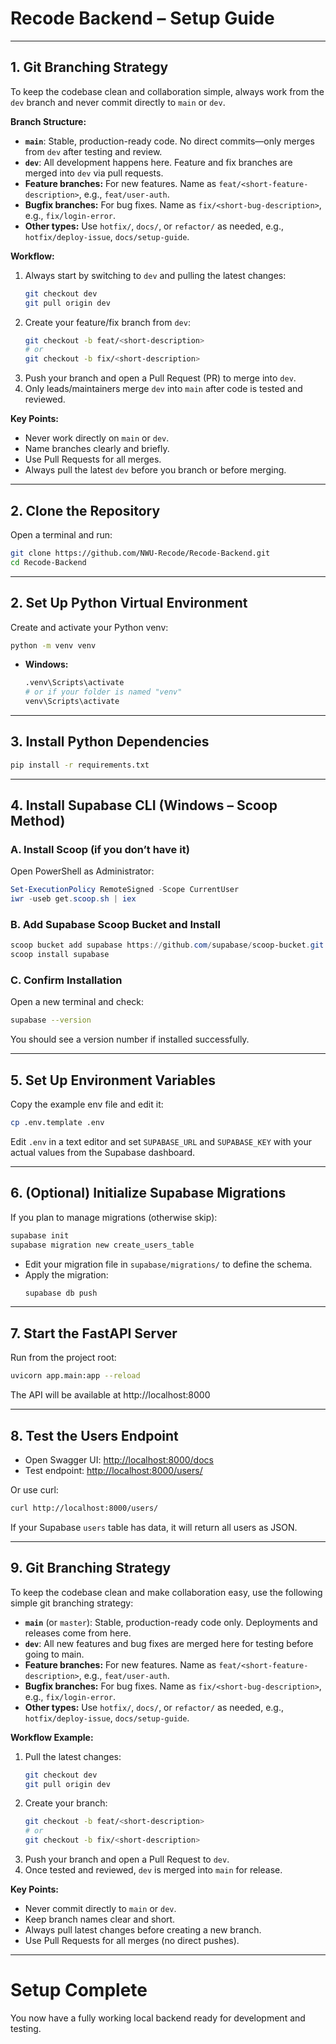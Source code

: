 # Recode Backend – Setup Guide

---

## 1. Git Branching Strategy

To keep the codebase clean and collaboration simple, always work from the `dev` branch and never commit directly to `main` or `dev`.

**Branch Structure:**

- **`main`**: Stable, production-ready code. No direct commits—only merges from `dev` after testing and review.
- **`dev`**: All development happens here. Feature and fix branches are merged into `dev` via pull requests.
- **Feature branches:** For new features. Name as `feat/<short-feature-description>`, e.g., `feat/user-auth`.
- **Bugfix branches:** For bug fixes. Name as `fix/<short-bug-description>`, e.g., `fix/login-error`.
- **Other types:** Use `hotfix/`, `docs/`, or `refactor/` as needed, e.g., `hotfix/deploy-issue`, `docs/setup-guide`.

**Workflow:**

1. Always start by switching to `dev` and pulling the latest changes:
   ```sh
   git checkout dev
   git pull origin dev
   ```
2. Create your feature/fix branch from `dev`:
   ```sh
   git checkout -b feat/<short-description>
   # or
   git checkout -b fix/<short-description>
   ```
3. Push your branch and open a Pull Request (PR) to merge into `dev`.
4. Only leads/maintainers merge `dev` into `main` after code is tested and reviewed.

**Key Points:**

- Never work directly on `main` or `dev`.
- Name branches clearly and briefly.
- Use Pull Requests for all merges.
- Always pull the latest `dev` before you branch or before merging.

---

## 2. Clone the Repository

Open a terminal and run:

```sh
git clone https://github.com/NWU-Recode/Recode-Backend.git
cd Recode-Backend
```

---

## 2. Set Up Python Virtual Environment

Create and activate your Python venv:

```sh
python -m venv venv
```

- **Windows:**
  ```sh
  .venv\Scripts\activate
  # or if your folder is named "venv"
  venv\Scripts\activate
  ```

---

## 3. Install Python Dependencies

```sh
pip install -r requirements.txt
```

---

## 4. Install Supabase CLI (Windows – Scoop Method)

### A. Install Scoop (if you don’t have it)

Open PowerShell as Administrator:

```powershell
Set-ExecutionPolicy RemoteSigned -Scope CurrentUser
iwr -useb get.scoop.sh | iex
```

### B. Add Supabase Scoop Bucket and Install

```powershell
scoop bucket add supabase https://github.com/supabase/scoop-bucket.git
scoop install supabase
```

### C. Confirm Installation

Open a new terminal and check:

```sh
supabase --version
```

You should see a version number if installed successfully.

---

## 5. Set Up Environment Variables

Copy the example env file and edit it:

```sh
cp .env.template .env
```

Edit `.env` in a text editor and set `SUPABASE_URL` and `SUPABASE_KEY` with your actual values from the Supabase dashboard.

---

## 6. (Optional) Initialize Supabase Migrations

If you plan to manage migrations (otherwise skip):

```sh
supabase init
supabase migration new create_users_table
```

- Edit your migration file in `supabase/migrations/` to define the schema.
- Apply the migration:
  ```sh
  supabase db push
  ```

---

## 7. Start the FastAPI Server

Run from the project root:

```sh
uvicorn app.main:app --reload
```

The API will be available at http://localhost:8000

---

## 8. Test the Users Endpoint

- Open Swagger UI: [http://localhost:8000/docs](http://localhost:8000/docs)
- Test endpoint: [http://localhost:8000/users/](http://localhost:8000/users/)

Or use curl:

```sh
curl http://localhost:8000/users/
```

If your Supabase `users` table has data, it will return all users as JSON.

---

## 9. Git Branching Strategy

To keep the codebase clean and make collaboration easy, use the following simple git branching strategy:

- **`main`** (or `master`): Stable, production-ready code only. Deployments and releases come from here.
- **`dev`**: All new features and bug fixes are merged here for testing before going to main.
- **Feature branches:** For new features. Name as `feat/<short-feature-description>`, e.g., `feat/user-auth`.
- **Bugfix branches:** For bug fixes. Name as `fix/<short-bug-description>`, e.g., `fix/login-error`.
- **Other types:** Use `hotfix/`, `docs/`, or `refactor/` as needed, e.g., `hotfix/deploy-issue`, `docs/setup-guide`.

**Workflow Example:**

1. Pull the latest changes:
   ```sh
   git checkout dev
   git pull origin dev
   ```
2. Create your branch:
   ```sh
   git checkout -b feat/<short-description>
   # or
   git checkout -b fix/<short-description>
   ```
3. Push your branch and open a Pull Request to `dev`.
4. Once tested and reviewed, `dev` is merged into `main` for release.

**Key Points:**

- Never commit directly to `main` or `dev`.
- Keep branch names clear and short.
- Always pull latest changes before creating a new branch.
- Use Pull Requests for all merges (no direct pushes).

---

# Setup Complete

You now have a fully working local backend ready for development and testing.

